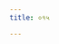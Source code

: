 ```yaml
---
title: ०१५

---
```

<div class="js_include" url="../vetAla-panchavimshatikA/008/"  newLevelForH1="2" includeTitle="false"> </div>